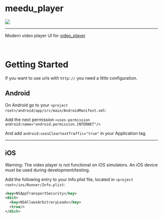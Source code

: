 # meedu_player 
<a target="blank" href="https://pub.dev/packages/meedu_player"><img src="https://img.shields.io/pub/v/meedu_player?include_prereleases&style=flat-square"/></a>

---
Modern video player UI for  [video_player](https://pub.dev/packages/video_player)


<br/>

# Getting Started

If you want to use urls with `http://` you need a little configuration.


## Android
On Android go to your `<project root>/android/app/src/main/AndroidManifest.xml`:

Add the next permission
`<uses-permission android:name="android.permission.INTERNET"/>`

And add `android:usesCleartextTraffic="true"` in your Application tag.

---
## iOS
Warning: The video player is not functional on iOS simulators. An iOS device must be used during development/testing.

Add the following entry to your Info.plist file, located in `<project root>/ios/Runner/Info.plist`:

```xml
<key>NSAppTransportSecurity</key>
<dict>
  <key>NSAllowsArbitraryLoads</key>
  <true/>
</dict>
```